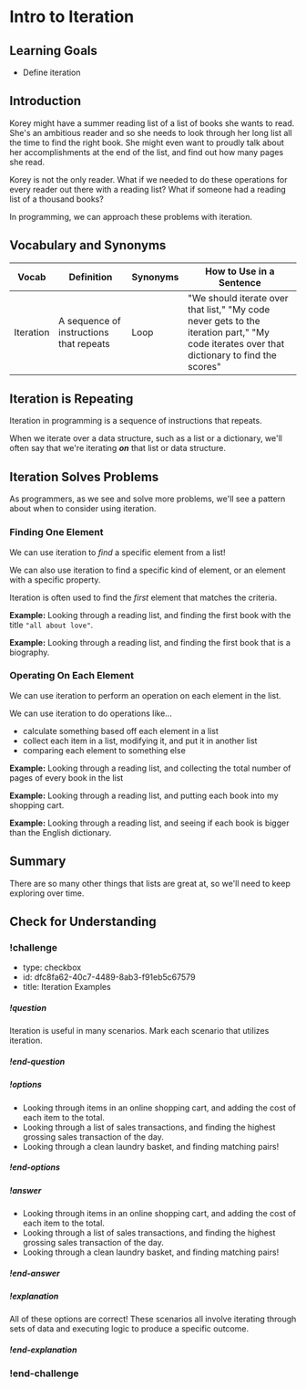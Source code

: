 # Intro to Iteration

## Learning Goals

- Define iteration

## Introduction

Korey might have a summer reading list of a list of books she wants to read. She's an ambitious reader and so she needs to look through her long list all the time to find the right book. She might even want to proudly talk about her accomplishments at the end of the list, and find out how many pages she read.

Korey is not the only reader. What if we needed to do these operations for every reader out there with a reading list? What if someone had a reading list of a thousand books?

In programming, we can approach these problems with iteration.

## Vocabulary and Synonyms

| Vocab     | Definition                              | Synonyms | How to Use in a Sentence                                                                                                                   |
| --------- | --------------------------------------- | -------- | ------------------------------------------------------------------------------------------------------------------------------------------ |
| Iteration | A sequence of instructions that repeats | Loop     | "We should iterate over that list," "My code never gets to the iteration part," "My code iterates over that dictionary to find the scores" |

## Iteration is Repeating

Iteration in programming is a sequence of instructions that repeats.

When we iterate over a data structure, such as a list or a dictionary, we'll often say that we're iterating _**on**_ that list or data structure.

## Iteration Solves Problems

As programmers, as we see and solve more problems, we'll see a pattern about when to consider using iteration.

### Finding One Element

We can use iteration to _find_ a specific element from a list!

We can also use iteration to find a specific kind of element, or an element with a specific property.

Iteration is often used to find the _first_ element that matches the criteria.

**Example:** Looking through a reading list, and finding the first book with the title `"all about love"`.

**Example:** Looking through a reading list, and finding the first book that is a biography.

### Operating On Each Element

We can use iteration to perform an operation on each element in the list.

We can use iteration to do operations like...

- calculate something based off each element in a list
- collect each item in a list, modifying it, and put it in another list
- comparing each element to something else

**Example:** Looking through a reading list, and collecting the total number of pages of every book in the list

**Example:** Looking through a reading list, and putting each book into my shopping cart.

**Example:** Looking through a reading list, and seeing if each book is bigger than the English dictionary.

## Summary

There are so many other things that lists are great at, so we'll need to keep exploring over time.

## Check for Understanding

<!-- Question 1 -->

<!-- prettier-ignore-start -->
### !challenge
* type: checkbox
* id: dfc8fa62-40c7-4489-8ab3-f91eb5c67579
* title: Iteration Examples
##### !question
Iteration is useful in many scenarios. Mark each scenario that utilizes iteration.
##### !end-question

##### !options
* Looking through items in an online shopping cart, and adding the cost of each item to the total. 
* Looking through a list of sales transactions, and finding the highest grossing sales transaction of the day.
* Looking through a clean laundry basket, and finding matching pairs!
##### !end-options

##### !answer
* Looking through items in an online shopping cart, and adding the cost of each item to the total. 
* Looking through a list of sales transactions, and finding the highest grossing sales transaction of the day.
* Looking through a clean laundry basket, and finding matching pairs!
##### !end-answer

##### !explanation
All of these options are correct! These scenarios all involve iterating through sets of data and executing logic to produce a specific outcome.
##### !end-explanation

### !end-challenge
<!-- prettier-ignore-end -->
